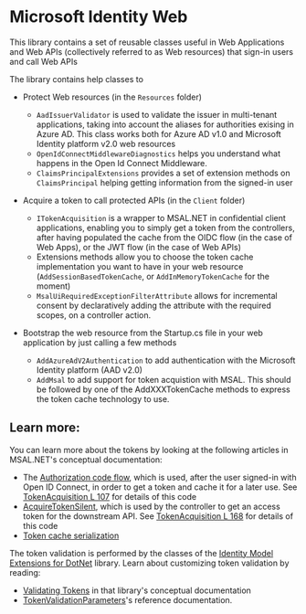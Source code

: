 # Microsoft Identity Web

This library contains a set of reusable classes useful in Web Applications and Web APIs (collectively referred to as Web resources) that sign-in users and call Web APIs

The library contains help classes to

- Protect Web resources (in the `Resources` folder)
  - `AadIssuerValidator` is used to validate the issuer in multi-tenant applications, taking into account the aliases for authorities exising in Azure AD. This class works both for Azure AD v1.0 and Microsoft Identity platform v2.0 web resources
  - `OpenIdConnectMiddlewareDiagnostics` helps you understand what happens in the Open Id Connect Middleware.
  - `ClaimsPrincipalExtensions` provides a set of extension methods on `ClaimsPrincipal` helping getting information from the signed-in user

- Acquire a token to call protected APIs (in the `Client` folder)
  -  `ITokenAcquisition` is a wrapper to MSAL.NET in confidential client applications, enabling you to simply get a token from the controllers, after 
     having populated the cache from the OIDC flow (in the case of Web Apps), or the JWT flow (in the case of Web APIs)
  - Extensions methods allow you to choose the token cache implementation you want to have in your web resource (`AddSessionBasedTokenCache`, or `AddInMemoryTokenCache` for the moment)
  - `MsalUiRequiredExceptionFilterAttribute` allows for incremental consent by declaratively adding the attribute with the required scopes, on a controller action.
  
- Bootstrap the web resource from the Startup.cs file in your web application by just calling a few methods
  - `AddAzureAdV2Authentication` to add authentication with the Microsoft Identity platform (AAD v2.0)
  - `AddMsal` to add support for token acquistion with MSAL. This should be followed by one of the AddXXXTokenCache methods to express the token cache technology to use.

## Learn more:
You can learn more about the tokens by looking at the following articles in MSAL.NET's conceptual documentation:

- The [Authorization code flow](https://aka.ms/msal-net-authorization-code), which is used, after the user signed-in with Open ID Connect, in order to get a token and cache it for a later use. See [TokenAcquisition L 107](https://github.com/Azure-Samples/active-directory-aspnetcore-webapp-openidconnect-v2/blob/f99e913cc032e16c59b748241111e97108e87918/Extensions/TokenAcquisition.cs#L107) for details of this code
- [AcquireTokenSilent](https://aka.ms/msal-net-acquiretokensilent ), which is used by the controller to get an access token for the downstream API. See [TokenAcquisition L 168](https://github.com/Azure-Samples/active-directory-aspnetcore-webapp-openidconnect-v2/blob/f99e913cc032e16c59b748241111e97108e87918/Extensions/TokenAcquisition.cs#L168) for details of this code
- [Token cache serialization](msal-net-token-cache-serialization)


The token validation is performed by the classes of the [Identity Model Extensions for DotNet](https://github.com/AzureAD/azure-activedirectory-identitymodel-extensions-for-dotnet) library. Learn about customizing
token validation by reading:

- [Validating Tokens](https://github.com/AzureAD/azure-activedirectory-identitymodel-extensions-for-dotnet/wiki/ValidatingTokens) in that library's conceptual documentation
- [TokenValidationParameters](https://docs.microsoft.com/en-us/dotnet/api/microsoft.identitymodel.tokens.tokenvalidationparameters?view=azure-dotnet)'s reference documentation.
